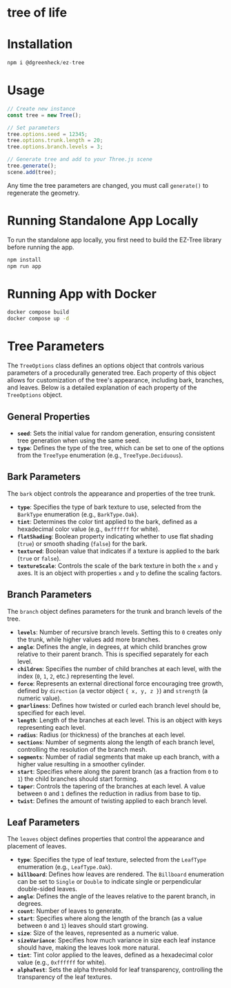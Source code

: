 # tree of life

# Installation

```js
npm i @dgreenheck/ez-tree
```

# Usage

```js
// Create new instance
const tree = new Tree();

// Set parameters
tree.options.seed = 12345;
tree.options.trunk.length = 20;
tree.options.branch.levels = 3;

// Generate tree and add to your Three.js scene
tree.generate();
scene.add(tree);
```

Any time the tree parameters are changed, you must call `generate()` to regenerate the geometry.

# Running Standalone App Locally

To run the standalone app locally, you first need to build the EZ-Tree library before running the app.

```bash
npm install
npm run app
```

# Running App with Docker

```bash
docker compose build
docker compose up -d
```

# Tree Parameters

The `TreeOptions` class defines an options object that controls various parameters of a procedurally generated tree. Each property of this object allows for customization of the tree's appearance, including bark, branches, and leaves. Below is a detailed explanation of each property of the `TreeOptions` object.

## General Properties

- **`seed`**: Sets the initial value for random generation, ensuring consistent tree generation when using the same seed.
- **`type`**: Defines the type of the tree, which can be set to one of the options from the `TreeType` enumeration (e.g., `TreeType.Deciduous`).

## Bark Parameters

The `bark` object controls the appearance and properties of the tree trunk.

- **`type`**: Specifies the type of bark texture to use, selected from the `BarkType` enumeration (e.g., `BarkType.Oak`).
- **`tint`**: Determines the color tint applied to the bark, defined as a hexadecimal color value (e.g., `0xffffff` for white).
- **`flatShading`**: Boolean property indicating whether to use flat shading (`true`) or smooth shading (`false`) for the bark.
- **`textured`**: Boolean value that indicates if a texture is applied to the bark (`true` or `false`).
- **`textureScale`**: Controls the scale of the bark texture in both the `x` and `y` axes. It is an object with properties `x` and `y` to define the scaling factors.

## Branch Parameters

The `branch` object defines parameters for the trunk and branch levels of the tree.

- **`levels`**: Number of recursive branch levels. Setting this to `0` creates only the trunk, while higher values add more branches.
- **`angle`**: Defines the angle, in degrees, at which child branches grow relative to their parent branch. This is specified separately for each level.
- **`children`**: Specifies the number of child branches at each level, with the index (`0`, `1`, `2`, etc.) representing the level.
- **`force`**: Represents an external directional force encouraging tree growth, defined by `direction` (a vector object `{ x, y, z }`) and `strength` (a numeric value).
- **`gnarliness`**: Defines how twisted or curled each branch level should be, specified for each level.
- **`length`**: Length of the branches at each level. This is an object with keys representing each level.
- **`radius`**: Radius (or thickness) of the branches at each level.
- **`sections`**: Number of segments along the length of each branch level, controlling the resolution of the branch mesh.
- **`segments`**: Number of radial segments that make up each branch, with a higher value resulting in a smoother cylinder.
- **`start`**: Specifies where along the parent branch (as a fraction from `0` to `1`) the child branches should start forming.
- **`taper`**: Controls the tapering of the branches at each level. A value between `0` and `1` defines the reduction in radius from base to tip.
- **`twist`**: Defines the amount of twisting applied to each branch level.

## Leaf Parameters

The `leaves` object defines properties that control the appearance and placement of leaves.

- **`type`**: Specifies the type of leaf texture, selected from the `LeafType` enumeration (e.g., `LeafType.Oak`).
- **`billboard`**: Defines how leaves are rendered. The `Billboard` enumeration can be set to `Single` or `Double` to indicate single or perpendicular double-sided leaves.
- **`angle`**: Defines the angle of the leaves relative to the parent branch, in degrees.
- **`count`**: Number of leaves to generate.
- **`start`**: Specifies where along the length of the branch (as a value between `0` and `1`) leaves should start growing.
- **`size`**: Size of the leaves, represented as a numeric value.
- **`sizeVariance`**: Specifies how much variance in size each leaf instance should have, making the leaves look more natural.
- **`tint`**: Tint color applied to the leaves, defined as a hexadecimal color value (e.g., `0xffffff` for white).
- **`alphaTest`**: Sets the alpha threshold for leaf transparency, controlling the transparency of the leaf textures.


